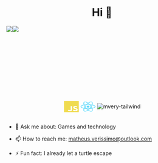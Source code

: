 <div align="center">
  <h1>Hi 👋</h1>
</div>

<div align="center" style="display: flex">
  <img height="180em" src="https://github-readme-stats.vercel.app/api?username=mveryy&show_icons=true&theme=github_dark&include_all_commits=true&count_private=true"/>
  <img height="180em" src="https://github-readme-stats.vercel.app/api/top-langs/?username=mveryy&layout=compact&langs_count=7&theme=github_dark"/>
</div>

<div style="display: inline_block" align="center"><br>
  <img align="center" alt="mvery-Js" height="30" width="40" src="https://raw.githubusercontent.com/devicons/devicon/master/icons/javascript/javascript-plain.svg">
  <img align="center" alt="mvery-React" height="30" width="40" src="https://raw.githubusercontent.com/devicons/devicon/master/icons/react/react-original.svg">
  <img align="center" alt="mvery-tailwind" height="30" width="40" src="https://cdn.jsdelivr.net/gh/devicons/devicon/icons/tailwindcss/tailwindcss-plain.svg" />
</div>
 
  ##

- 💬 Ask me about: Games and technology
- 📫 How to reach me: matheus.verissimo@outlook.com
- ⚡ Fun fact: I already let a turtle escape

  ##
  

